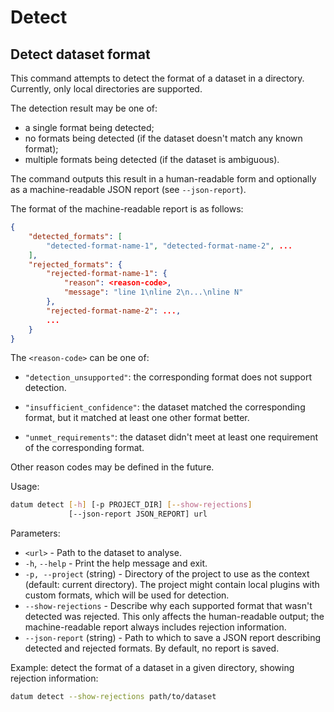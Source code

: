 # Detect

## Detect dataset format

This command attempts to detect the format of a dataset in a directory.
Currently, only local directories are supported.

The detection result may be one of:

- a single format being detected;
- no formats being detected (if the dataset doesn't match any known format);
- multiple formats being detected (if the dataset is ambiguous).

The command outputs this result in a human-readable form and
optionally as a machine-readable JSON report (see `--json-report`).

The format of the machine-readable report is as follows:

```json
{
    "detected_formats": [
        "detected-format-name-1", "detected-format-name-2", ...
    ],
    "rejected_formats": {
        "rejected-format-name-1": {
            "reason": <reason-code>,
            "message": "line 1\nline 2\n...\nline N"
        },
        "rejected-format-name-2": ...,
        ...
    }
}
```

The `<reason-code>` can be one of:

- `"detection_unsupported"`: the corresponding format does not support
  detection.

- `"insufficient_confidence"`: the dataset matched the corresponding format,
  but it matched at least one other format better.

- `"unmet_requirements"`: the dataset didn't meet at least one requirement
  of the corresponding format.

Other reason codes may be defined in the future.

Usage:

``` bash
datum detect [-h] [-p PROJECT_DIR] [--show-rejections]
             [--json-report JSON_REPORT] url
```

Parameters:

- `<url>` - Path to the dataset to analyse.
- `-h`, `--help` - Print the help message and exit.
- `-p, --project` (string) - Directory of the project to use as the context
  (default: current directory). The project might contain local plugins with
  custom formats, which will be used for detection.
- `--show-rejections` - Describe why each supported format that wasn't
  detected was rejected. This only affects the human-readable output; the
  machine-readable report always includes rejection information.
- `--json-report` (string) - Path to which to save a JSON report describing
  detected and rejected formats. By default, no report is saved.

Example: detect the format of a dataset in a given directory,
showing rejection information:

``` bash
datum detect --show-rejections path/to/dataset
```
